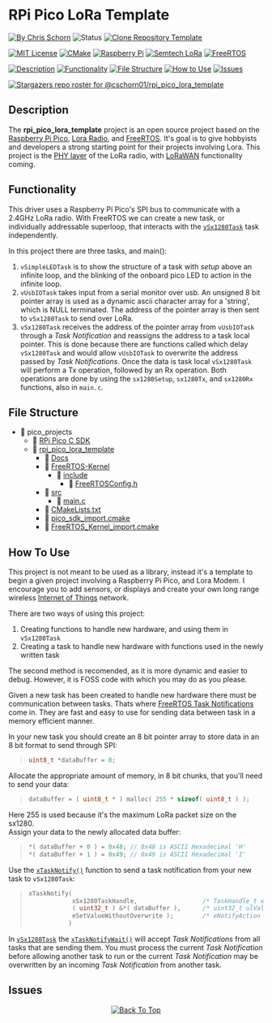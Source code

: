# RPi Pico LoRa Template

<!-- Emoji Cheat Sheet: https://github.com/ikatyang/emoji-cheat-sheet/blob/master/README.md -->

[![By Chris Schorn](https://img.shields.io/badge/Author-Chris_Schorn-FFFFFF?style=for-the-badge)](https://github.com/cschorn01)
![Status](https://img.shields.io/badge/Status-usb_not_working-FFFFFF?style=for-the-badge)
[![Clone Repository Template](https://img.shields.io/badge/Clone_Repository_Template-FFFFFF?style=for-the-badge)](https://github.com/new?template_name=Lora_Pico_Driver&template_owner=cschorn01)

[![MIT License](https://img.shields.io/badge/License-MIT-A31B34?style=for-the-badge)](https://mit-license.org/)
[![CMake](https://img.shields.io/badge/CMake-%23008FBA.svg?style=for-the-badge&logo=cmake&logoColor=white)](https://cmake.org/)
[![Raspberry Pi](https://img.shields.io/badge/-RaspberryPi-C51A4A?style=for-the-badge&logo=Raspberry-Pi)](https://www.raspberrypi.com/products/raspberry-pi-pico/)
[![Semtech LoRa](https://img.shields.io/badge/LoRa-1CAEED?style=for-the-badge)](https://www.semtech.com/lora)
[![FreeRTOS](https://img.shields.io/badge/FreeRTOS-5CBA5B?style=for-the-badge)](https://www.freertos.org/)

[![Description](https://img.shields.io/badge/Description-FFFFFF?style=for-the-badge)](https://github.com/cschorn01/rpi_pico_lora_template/tree/main#description)
[![Functionality](https://img.shields.io/badge/Functionality-FFFFFF?style=for-the-badge)](https://github.com/cschorn01/rpi_pico_lora_template/tree/main#functionality)
[![File Structure](https://img.shields.io/badge/file_structure-FFFFFF?style=for-the-badge)](https://github.com/cschorn01/rpi_pico_lora_template/tree/main#file-structure)
[![How to Use](https://img.shields.io/badge/how_to_use-FFFFFF?style=for-the-badge)](https://github.com/cschorn01/rpi_pico_lora_template/tree/main#how-to-use)
[![Issues](https://img.shields.io/badge/issues-FFFFFF?style=for-the-badge)](https://github.com/cschorn01/rpi_pico_lora_template/blob/main/README.md#issues)

[![Stargazers repo roster for @cschorn01/rpi_pico_lora_template](https://reporoster.com/stars/cschorn01/rpi_pico_lora_template)](https://github.com/cschorn01/rpi_pico_lora_template/stargazers)

<!-- ![GitHub Contributors Image](https://contrib.rocks/image?repo=cschorn01/rpi_pico_lora_template) -->

<!-- [![Top Langs](https://github-readme-stats.vercel.app/api/top-langs/?username=cschorn01&layout=compact&theme=dark)](https://github.com/cschorn01/Lora_Pico_Driver) -->

## Description

The **rpi_pico_lora_template** project is an open source project based on the [Raspberry Pi Pico](https://www.raspberrypi.com/products/raspberry-pi-pico/), 
[Lora Radio](https://www.semtech.com/products/wireless-rf/lora-connect/sx1280), and [FreeRTOS](https://www.freertos.org/). It's goal is to give hobbyists and developers a strong starting point for their projects involving Lora. This project is the [PHY layer](https://lora-developers.semtech.com/documentation/tech-papers-and-guides/lora-and-lorawan) of the LoRa radio, with [LoRaWAN](https://lora-developers.semtech.com/documentation/tech-papers-and-guides/lora-and-lorawan) functionality coming.

## Functionality

This driver uses a Raspberry Pi Pico's SPI bus to communicate with a 2.4GHz LoRa radio. With FreeRTOS we can create a new task, or individually addressable superloop, that interacts with the [`vSx1280Task`](https://github.com/cschorn01/rpi_pico_lora_template/blob/44e7e5acd0a1cb4129e875321e36d574b70024c7/src/main.c#L970C6-L970C6) task independently. 

In this project there are three tasks, and main():
1. `vSimpleLEDTask` is to show the structure of a task with *setup* above an infinite loop, and the blinking of the onboard pico LED to action in the infinite loop.
2. `vUsbIOTask` takes input from a serial monitor over usb. An unsigned 8 bit pointer array is used as a dynamic ascii character array for a 'string', which is NULL terminated. The address of the pointer array is then sent to `vSx1280Task` to send over LoRa.
3. `vSx1280Task` receives the address of the pointer array from `vUsbIOTask` through a *Task Notification* and reassigns the address to a task local pointer. This is done because there are functions called which delay `vSx1280Task` and would allow `vUsbIOTask` to overwrite the address passed by *Task Notifications*. Once the data is task local `vSx1280Task` will perform a Tx operation, followed by an Rx operation. Both operations are done by using the `sx1280Setup`, `sx1280Tx`, and `sx1280Rx` functions, also in `main.c`.

## File Structure

- :file_folder: pico_projects
  - :file_folder: [RPi Pico C SDK](https://github.com/raspberrypi/pico-sdk)
  - :file_folder: [rpi_pico_lora_template](https://github.com/cschorn01/rpi_pico_lora_template/) 
    - :file_folder: [Docs](https://github.com/cschorn01/Lora_Pico_Driver/tree/main/docs)  
    - :file_folder: [FreeRTOS-Kernel](https://github.com/FreeRTOS/FreeRTOS-Kernel)
      - :file_folder: [include](https://github.com/cschorn01/Lora_Pico_Driver/tree/main/FreeRTOS-Kernel/include)  
        - :page_facing_up: [FreeRTOSConfig.h](https://github.com/cschorn01/Lora_Pico_Driver/blob/main/FreeRTOS-Kernel/include/FreeRTOSConfig.h) 
    - :file_folder: [src](https://github.com/cschorn01/Lora_Pico_Driver/tree/main/src)  
      - :page_facing_up: [main.c](https://github.com/cschorn01/Lora_Pico_Driver/blob/main/src/main.c)  
    - :page_facing_up: [CMakeLists.txt](https://github.com/cschorn01/Lora_Pico_Driver/blob/main/CMakeLists.txt)  
    - :page_facing_up: [pico_sdk_import.cmake](https://github.com/cschorn01/Lora_Pico_Driver/blob/main/pico_sdk_import.cmake)
    - :page_facing_up: [FreeRTOS_Kernel_import.cmake](https://github.com/cschorn01/Lora_Pico_Driver/blob/main/FreeRTOS_Kernel_import.cmake)

## How To Use

This project is not meant to be used as a library, instead it's a template to begin a given project involving a Raspberry Pi Pico, and Lora Modem. I encourage you to add sensors, or displays and create your own long range wireless [Internet of Things](https://en.wikipedia.org/wiki/Internet_of_things) network.  

There are two ways of using this project:  
1. Creating functions to handle new hardware, and using them in `vSx1280Task`
2. Creating a task to handle new hardware with functions used in the newly written task
  
The second method is recomended, as it is more dynamic and easier to debug. However, it is FOSS code with which you may do as you please.  

Given a new task has been created to handle new hardware there must be communication between tasks. Thats where [FreeRTOS Task Notifications](https://www.freertos.org/RTOS-task-notifications.html) come in. They are fast and easy to use for sending data between task in a memory efficient manner. 

In your new task you should create an 8 bit pointer array to store data in an 8 bit format to send through SPI:  
  
>```c
> uint8_t *dataBuffer = 0;
> ```  
  
Allocate the appropriate amount of memory, in 8 bit chunks, that you'll need to send your data:  
  
> ```c
> dataBuffer = ( uint8_t * ) malloc( 255 * sizeof( uint8_t ) );
> ```  
  
Here 255 is used because it's the maximum LoRa packet size on the sx1280.  
Assign your data to the newly allocated data buffer:  
  
>```c
>*( dataBuffer + 0 ) = 0x48; // 0x48 is ASCII Hexadecimal 'H' 
>*( dataBuffer + 1 ) = 0x49; // 0x49 is ASCII Hexadecimal 'I'
>```

Use the [`xTaskNotify()`](https://www.freertos.org/xTaskNotify.html) function to send a task notification from your new task to `vSx1280Task`:

> ```c
> xTaskNotify(  
>             xSx1280TaskHandle,                  /* TaskHandle_t xTaskToNotify */  
>             ( uint32_t ) &*( dataBuffer ),      /* uint32_t ulValue (int)&buffer[0] */  
>             eSetValueWithoutOverwrite );        /* eNotifyAction eAction */  
>            )
> ```
  
In [`vSx1280Task`](https://github.com/cschorn01/rpi_pico_lora_template/blob/44e7e5acd0a1cb4129e875321e36d574b70024c7/src/main.c#L970C6-L970C6) the [`xTaskNotifyWait()`](https://www.freertos.org/xTaskNotifyWait.html) will accept *Task Notifications* from all tasks that are sending them. You must process the current *Task Notification* before allowing another task to run or the current *Task Notification* may be overwritten by an incoming *Task Notification* from another task.

<!-- Forkers

[![Forkers repo roster for @cschorn01/rpi_pico_lora_template](https://reporoster.com/forks/cschorn01/rpi_pico_lora_template)](https://github.com/cschorn01/rpi_pico_lora_template/network/members) -->

## Issues

<!-- ![Error](https://img.shields.io/badge/Error-A31B34?style=for-the-badge) `arm-none-eabi-gcc: fatal error: cannot read spec file 'nosys.specs': No such file or directory`

![Solution](https://img.shields.io/badge/Solution-5CBA5B?style=for-the-badge) Go to `/usr/bin/local/` delete all files beginning in `arm-none-eabi-` then reinstall the arm toolchain.

**Mac:** `brew install --cask gcc-arm-embedded`

**Linux:** `sudo apt install cmake gcc-arm-none-eabi libnewlib-arm-none-eabi build-essential` -->

<div align="center" dir="auto">
  <a href="https://github.com/cschorn01/rpi_pico_lora_template">
    <img src="https://img.shields.io/badge/Back_To_Top-FFFFFF?style=for-the-badge" alt="Back To Top">
  </a>
</div>
